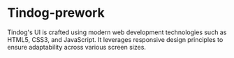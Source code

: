 # Tindog-prework
Tindog's UI is crafted using modern web development technologies such as HTML5, CSS3, and JavaScript. It leverages responsive design principles to ensure adaptability across various screen sizes. 
